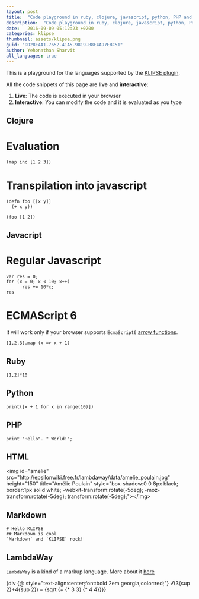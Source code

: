 ```yaml
---
layout: post
title:  "Code playground in ruby, clojure, javascript, python, PHP and more"
description:  "Code playground in ruby, clojure, javascript, python, PHP and more"
date:   2016-09-09 05:12:23 +0200
categories: klipse
thumbnail: assets/klipse.png
guid: "DD28E4A1-7652-41A5-9819-B8E4A97EBC51"
author: Yehonathan Sharvit
all_languages: true
---
```


This is a playground for the languages supported by the [KLIPSE plugin](https://github.com/viebel/klipse).

All the code snippets of this page are **live** and **interactive**:

1. **Live**: The code is executed in your browser
2. **Interactive**: You can modify the code and it is evaluated as you type


## Clojure

# Evaluation

~~~klipse
(map inc [1 2 3])
~~~

# Transpilation into javascript

~~~klipse-js
(defn foo [[x y]]
  (+ x y))

(foo [1 2])
~~~


## Javacript

# Regular Javascript

~~~klipse-eval-js
var res = 0;
for (x = 0; x < 10; x++)
      res += 10*x;
res
~~~

# ECMAScript 6

It will work only if your browser supports `EcmaScript6` [arrow functions](https://kangax.github.io/compat-table/es6/).

~~~klipse-eval-js
[1,2,3].map (x => x + 1)
~~~

## Ruby

~~~klipse-eval-ruby
[1,2]*10
~~~

## Python

~~~klipse-python
print([x + 1 for x in range(10)])
~~~

## PHP

~~~klipse-eval-php
print "Hello". " World!";
~~~

## HTML

<div class="language-klipse-html" data-editor-type="html">
    &lt;img id="amelie" src="http://epsilonwiki.free.fr/lambdaway/data/amelie_poulain.jpg" height="150" title="Amélie Poulain" style="box-shadow:0 0 8px black; border:1px solid white; -webkit-transform:rotate(-5deg); -moz-transform:rotate(-5deg); transform:rotate(-5deg);"&gt;&lt;/img&gt;
</div>


## Markdown

~~~klipse-markdown
# Hello KLIPSE
## Markdown is cool
`Markdown` and `KLIPSE` rock!
~~~


## LambdaWay

`LambdaWay` is a kind of a markup language. More about it [here](http://epsilonwiki.free.fr/lambdaway/?view=primal)

<div class="language-klipse-lambdaway" data-editor-type="html">{div {@ style="text-align:center;font:bold 2em georgia;color:red;"} √(3{sup 2}+4{sup 2}) = {sqrt {+ {* 3 3} {* 4 4}}}}</div>

